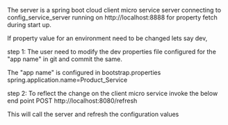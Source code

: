The server is a spring boot cloud client micro service server connecting to 
config_service_server running on http://localhost:8888 for property fetch during start up.

If property value for an environment need to be changed lets say dev, 

step 1: The user need to modify the dev properties file configured for the "app name" in git and commit the same.

The "app name" is configured in bootstrap.properties spring.application.name=Product_Service

step 2: To reflect the change on the client micro service invoke the below end point
POST http://localhost:8080/refresh

This will call the server and refresh the configuration values
